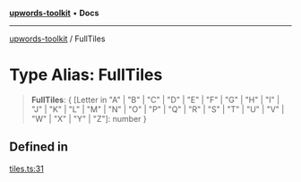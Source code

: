 [**upwords-toolkit**](../README.md) • **Docs**

***

[upwords-toolkit](../globals.md) / FullTiles

# Type Alias: FullTiles

> **FullTiles**: \{ \[Letter in "A" \| "B" \| "C" \| "D" \| "E" \| "F" \| "G" \| "H" \| "I" \| "J" \| "K" \| "L" \| "M" \| "N" \| "O" \| "P" \| "Q" \| "R" \| "S" \| "T" \| "U" \| "V" \| "W" \| "X" \| "Y" \| "Z"\]: number \}

## Defined in

[tiles.ts:31](https://github.com/PossibilityZero/upwords-toolkit/blob/9fee09184064801be12a1db27ac8db805f22d623/src/tiles.ts#L31)
